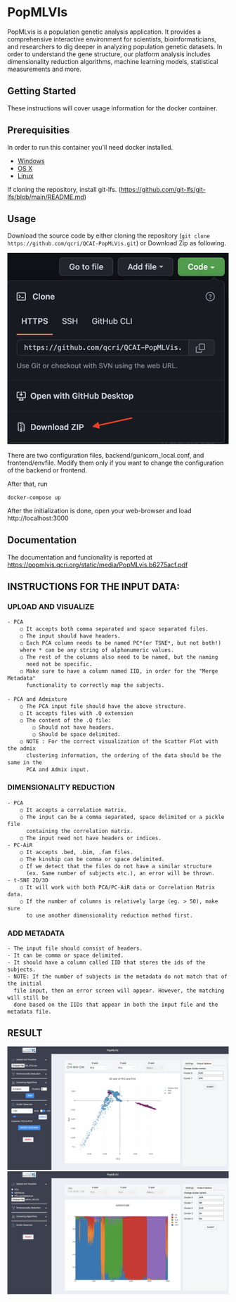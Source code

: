 # PopMLVIs

PopMLvis is a population genetic analysis application. It provides a comprehensive interactive environment for scientists, bioinformaticians, and researchers to dig deeper in analyzing population genetic datasets. In order to understand the gene structure, our platform analysis includes dimensionality reduction algorithms, machine learning models, statistical measurements and more.

## Getting Started

These instructions will cover usage information for the docker container.

## Prerequisities

In order to run this container you'll need docker installed.

- [Windows](https://docs.docker.com/windows/started)
- [OS X](https://docs.docker.com/mac/started/)
- [Linux](https://docs.docker.com/linux/started/)

If cloning the repository, install git-lfs. (https://github.com/git-lfs/git-lfs/blob/main/README.md)

## Usage

Download the source code by either cloning the repository (`git clone https://github.com/qcri/QCAI-PopMLVis.git`) or Download Zip as following.

![1](https://github.com/Keivin98/PopMLViz/blob/main/4.png?raw=true)

There are two configuration files, backend/gunicorn_local.conf, and frontend/envfile. Modify them only if you want to change the configuration of the backend or frontend.

After that, run

```shell
docker-compose up
```

After the initialization is done, open your web-browser and load http://localhost:3000

## Documentation

The documentation and funcionality is reported at https://popmlvis.qcri.org/static/media/PopMLvis.b6275acf.pdf

## INSTRUCTIONS FOR THE INPUT DATA:

### UPLOAD AND VISUALIZE

    - PCA
        ○ It accepts both comma separated and space separated files.
        ○ The input should have headers.
        ○ Each PCA column needs to be named PC*(or TSNE*, but not both!)
        where * can be any string of alphanumeric values.
        ○ The rest of the columns also need to be named, but the naming
          need not be specific.
        ○ Make sure to have a column named IID, in order for the "Merge Metadata"
          functionality to correctly map the subjects.

    - PCA and Admixture
        ○ The PCA input file should have the above structure.
        ○ It accepts files with .Q extension
        ○ The content of the .Q file:
            ○ Should not have headers.
            ○ Should be space delimited.
        ○ NOTE : For the correct visualization of the Scatter Plot with the admix
          clustering information, the ordering of the data should be the same in the
          PCA and Admix input.

### DIMENSIONALITY REDUCTION

    - PCA
        ○ It accepts a correlation matrix.
        ○ The input can be a comma separated, space delimited or a pickle file
          containing the correlation matrix.
        ○ The input need not have headers or indices.
    - PC-AiR
        ○ It accepts .bed, .bim, .fam files.
        ○ The kinship can be comma or space delimited.
        ○ If we detect that the files do not have a similar structure
          (ex. Same number of subjects etc.), an error will be thrown.
    - t-SNE 2D/3D
        ○ It will work with both PCA/PC-AiR data or Correlation Matrix data.
        ○ If the number of columns is relatively large (eg. > 50), make sure
          to use another dimensionality reduction method first.

### ADD METADATA

    - The input file should consist of headers.
    - It can be comma or space delimited.
    - It should have a column called IID that stores the ids of the subjects.
    - NOTE: If the number of subjects in the metadata do not match that of the initial
      file input, then an error screen will appear. However, the matching will still be
      done based on the IIDs that appear in both the input file and the metadata file.

## RESULT

![2](https://github.com/Keivin98/PopMLViz/blob/main/2.png?raw=true)
![3](https://github.com/Keivin98/PopMLViz/blob/main/3.png?raw=true)
